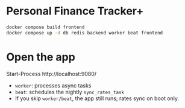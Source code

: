 # Personal Finance Tracker+


```bash
docker compose build frontend
docker compose up -d db redis backend worker beat frontend
```
# Open the app
Start-Process http://localhost:9080/


- `worker`: processes async tasks
- `beat`: schedules the nightly `sync_rates_task`
- If you skip `worker/beat`, the app still runs; rates sync on boot only.
